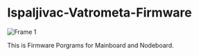 # Ispaljivac-Vatrometa-Firmware
![Frame 1](https://github.com/DzoniCodec06/Ispaljivac-Vatrometa-Firmware/assets/60019990/a041c84e-474d-4844-8323-d87ceb48f287)

This is Firmware Porgrams for Mainboard and Nodeboard.
